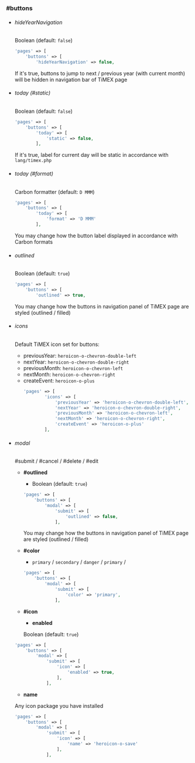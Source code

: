 ### #buttons

- ###### hideYearNavigation
    Boolean (default: `false`)
    ```php
    'pages' => [
        'buttons' => [
            'hideYearNavigation' => false,
    ```
    If it's true, buttons to jump to next / previous year (with current month) will be hidden in navigation bar of TiMEX page

- ###### today (#static)
    Boolean (default: `false`)
    ```php
    'pages' => [
        'buttons' => [
            'today' => [
                'static' => false,
            ],
    ```
    If it's true, label for current day will be static in accordance with `lang/timex.php`

- ###### today (#format)
    Carbon formatter (default: `D MMM`)
    ```php
    'pages' => [
        'buttons' => [
            'today' => [
                'format' => 'D MMM'
            ],
    ```
  You may change how the button label displayed in accordance with Carbon formats

- ###### outlined
    Boolean (default: `true`)
    ```php
    'pages' => [
        'buttons' => [
            'outlined' => true,
    ```
    You may change how the buttons in navigation panel of TiMEX page are styled (outlined / filled)

- ###### icons
    Default TiMEX icon set for buttons:
  - previousYear: `heroicon-o-chevron-double-left`
  - nextYear: `heroicon-o-chevron-double-right`
  - previousMonth: `heroicon-o-chevron-left`
  - nextMonth: `heroicon-o-chevron-right`
  - createEvent: `heroicon-o-plus`
    ```php
    'pages' => [
            'icons' => [
                'previousYear' => 'heroicon-o-chevron-double-left',
                'nextYear' => 'heroicon-o-chevron-double-right',
                'previousMonth' => 'heroicon-o-chevron-left',
                'nextMonth' => 'heroicon-o-chevron-right',
                'createEvent' => 'heroicon-o-plus'
            ],
    ```
- ###### modal
    #submit / #cancel / #delete / #edit
  - **#outlined**
    - Boolean (default: `true`)
    ```php
    'pages' => [
        'buttons' => [
            'modal' => [
                'submit' => [
                    'outlined' => false,
                ],
    ```
      You may change how the buttons in navigation panel of TiMEX page are styled (outlined / filled)

  - **#color**
    - `primary` / `secondary` / `danger` / `primary` / 
    ```php
    'pages' => [
        'buttons' => [
            'modal' => [
                'submit' => [
                    'color' => 'primary',
                ],
    ```
  - **#icon**
    - **enabled**

    Boolean (default: `true`)
  ```php
  'pages' => [
      'buttons' => [
          'modal' => [
              'submit' => [
                  'icon' => [
                      'enabled' => true,
                  ],
              ],
  ```
  - **name**

  Any icon package you have installed
  ```php
  'pages' => [
      'buttons' => [
          'modal' => [
              'submit' => [
                  'icon' => [
                      'name' => 'heroicon-o-save'
                  ],
              ],
  ```
